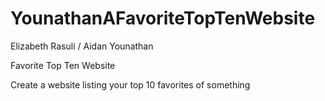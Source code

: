 # YounathanAFavoriteTopTenWebsite

Elizabeth Rasuli / Aidan Younathan 

Favorite Top Ten Website

Create a website listing your top 10 favorites of something
